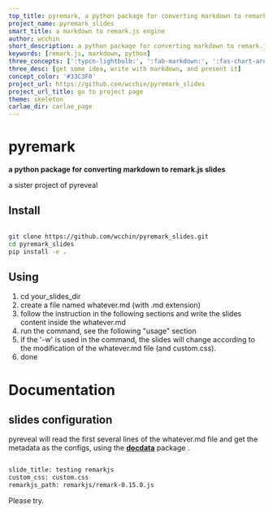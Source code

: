 ```yaml
---
top_title: pyremark, a python package for converting markdown to remark.js slides
project_name: pyremark_slides
smart_title: a markdown to remark.js engine
author: wcchin
short_description: a python package for converting markdown to remark.js slides
keywords: [remark.js, markdown, python]
three_concepts: [':typcn-lightbulb:', ':fab-markdown:', ':fas-chart-area:']
three_desc: [get some idea, write with markdown, and present it]
concept_color: '#33C3F0'
project_url: https://github.com/wcchin/pyremark_slides
project_url_title: go to project page
theme: skeleton
carlae_dir: carlae_page
---
```


# pyremark
**a python package for converting markdown to remark.js slides**

a sister project of pyreveal

<!--
## a demo
[![pyreveal demo video](http://wcchin.github.io/images/pyrev_demo_vimeo.png)](https://vimeo.com/226295024)
-->


## Install

```sh

git clone https://github.com/wcchin/pyremark_slides.git
cd pyremark_slides
pip install -e .

```

## Using

1. cd your_slides_dir
2. create a file named whatever.md (with .md extension)
3. follow the instruction in the following sections and write the slides content inside the whatever.md
4. run the command, see the following "usage" section
5. if the '-w' is used in the command, the slides will change according to the modification of the whatever.md file (and custom.css).
6. done

# Documentation

## slides configuration

pyreveal will read the first several lines of the whatever.md file and get the metadata as the configs, using the <a href="https://github.com/waylan/docdata" target="blank">**docdata**</a> package .

```markdown

slide_title: testing remarkjs
custom_css: custom.css
remarkjs_path: remarkjs/remark-0.15.0.js

```

Please try.
